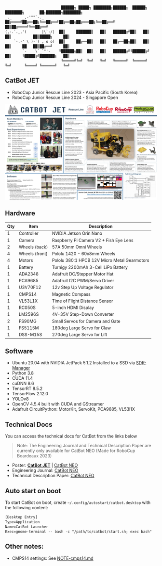 ```
                          ██████╗ █████╗ ████████╗██████╗  ██████╗ ████████╗       ██╗███████╗████████╗
_._     _,-'""`-._       ██╔════╝██╔══██╗╚══██╔══╝██╔══██╗██╔═══██╗╚══██╔══╝       ██║██╔════╝╚══██╔══╝
(,-.`._,'(       |\`-/|  ██║     ███████║   ██║   ██████╔╝██║   ██║   ██║          ██║█████╗     ██║
    `-.-' \ )-`( , o o)  ██║     ██╔══██║   ██║   ██╔══██╗██║   ██║   ██║     ██   ██║██╔══╝     ██║
        `-    \`_`"'-    ╚██████╗██║  ██║   ██║   ██████╔╝╚██████╔╝   ██║     ╚█████╔╝███████╗   ██║
                          ╚═════╝╚═╝  ╚═╝   ╚═╝   ╚═════╝  ╚═════╝    ╚═╝      ╚════╝ ╚══════╝   ╚═╝
```

## CatBot JET 
- RoboCup Junior Rescue Line 2023 - Asia Pacific (South Korea)
- RoboCup Junior Rescue Line 2024 - Singapore Open

![CatBot JET Poster](<./Technical Docs/CatBot JET Poster.jpg>)

## Hardware
| Qty | Item                 | Description                            |
|-----|----------------------|----------------------------------------|
| 1   | Controller     | NVIDIA Jetson Orin Nano                      |
| 1   | Camera         | Raspberry Pi Camera V2 + Fish Eye Lens       |
| 2   | Wheels (back)  | 57A 50mm Omni Wheels                         |
| 4   | Wheels (front) | Pololu 1420 - 60x8mm Wheels                  |
| 4   | Motors         | Pololu 380:1 HPCB 12V Micro Metal Gearmotors |
| 1   | Battery        | Turnigy 2200mAh 3-Cell LiPo Battery          |
| 1   | ADA2348        | Adafruit DC/Stepper Motor Hat                |
| 1   | PCA9685        | Adafruit I2C PWM/Servo Driver                | 
| 1   | U3V70F12       | 12v Step Up Voltage Regulator                |
| 1   | CMPS14         | Magnetic Compass                             |
| 1   | VL53L1X        | Time of Flight Distance Sensor               |
| 1   | RC050S         | 5-inch HDMI Display                          |
| 1   | LM2596S        | 4V-35V Step-Down Converter                   |
| 2   | FS90MG         | Small Servos for Camera and Gate             |
| 1   | FS5115M        | 180deg Large Servo for Claw                  |
| 1   | DSS-M15S       | 270deg Large Servo for Lift                  |

## Software
- Ubuntu 20.04 with NVIDIA JetPack 5.1.2 Installed to a SSD via [SDK-Manager](https://docs.nvidia.com/sdk-manager/index.html)
- Python 3.8
- CUDA 11.4
- cuDNN 8.6
- TensorRT 8.5.2
- TensorFlow 2.12.0
- YOLOv8
- OpenCV 4.5.4 built with CUDA and GStreamer
- Adafruit CircuitPython: MotorKit, ServoKit, PCA9685, VL53l1X

## Technical Docs
You can access the technical docs for CatBot from the links below
> Note: The Engineering Journal and Technical Description Paper are currently only available for CatBot NEO (Made for RoboCup Boardeaux 2023) 

- Poster: **[CatBot JET]()** | [CatBot NEO](https://github.com/ZMcWilliam/catbot-neo/blob/master/Technical%20Docs/CatBot%20NEO%20Poster.pdf)
- Engineering Journal: [CatBot NEO](https://github.com/ZMcWilliam/catbot-neo/blob/master/Technical%20Docs/CatBot%20NEO%20Engineering%20Journal.pdf)
- Technical Description Paper: [CatBot NEO](https://github.com/ZMcWilliam/catbot-neo/blob/master/Technical%20Docs/CatBot%20NEO%20Technical%20Description%20Paper%20Final.pdf)

## Auto start on boot
To start CatBot on boot, create `~/.config/autostart/catbot.desktop` with the following content:
```
[Desktop Entry]
Type=Application
Name=CatBot Launcher
Exec=gnome-terminal -- bash -c "/path/to/catbot/start.sh; exec bash"
```

## Other notes:
- CMPS14 settings: See [NOTE-cmps14.md](NOTE-cmps14.md)
